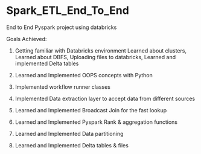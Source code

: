 # Spark_ETL_End_To_End
End to End Pyspark project using databricks

Goals Achieved:

1. Getting familiar with Databricks environment
     Learned about clusters,
     Learned about DBFS,
     Uploading files to databricks,
     Learned and implemented Delta tables
     
2. Learned and Implemented OOPS concepts with Python

3. Implemented workflow runner classes

4. Implemented Data extraction layer to accept data from different sources

5. Learned and Implemented Broadcast Join for the fast lookup 

6. Learned and Implemented Pyspark Rank & aggregation functions

7. Learned and Implemented Data partitioning

8. Learned and Implemented Delta tables & files
